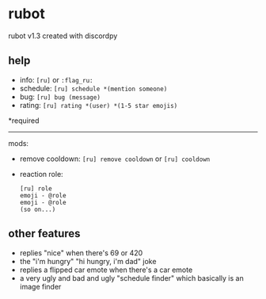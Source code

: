 # rubot

rubot v1.3 created with discordpy

## help

 - info: `[ru]` or `:flag_ru:`
 - schedule: `[ru] schedule *(mention someone)`
 - bug: `[ru] bug (message)`
 - rating: `[ru] rating *(user) *(1-5 star emojis)`

*required

***

mods:

 - remove cooldown: `[ru] remove cooldown` or `[ru] cooldown`
 - reaction role:
 
       [ru] role
       emoji - @role
       emoji - @role
       (so on...)

## other features

 - replies "nice" when there's 69 or 420
 - the "i'm hungry" "hi hungry, i'm dad" joke
 - replies a flipped car emote when there's a car emote
 - a very ugly and bad and ugly "schedule finder" which basically is an image finder
